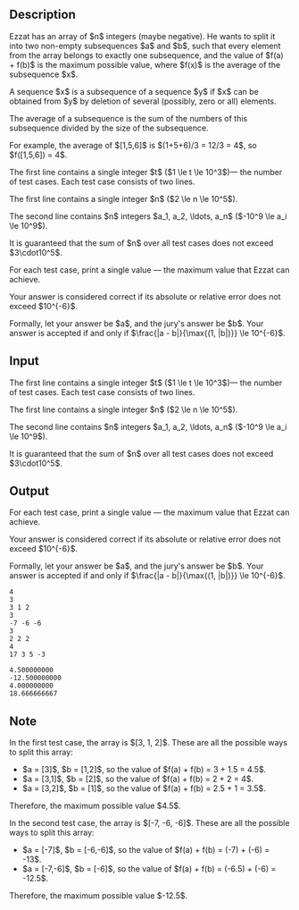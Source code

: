 ## Description

<div><p>Ezzat has an array of $n$ integers <span class="tex-font-style-bf">(maybe negative)</span>. He wants to split it into two <span class="tex-font-style-bf">non-empty</span> subsequences $a$ and $b$, such that every element from the array belongs to exactly one subsequence, and the value of $f(a) + f(b)$ is the maximum possible value, where $f(x)$ is the average of the subsequence $x$. </p><p>A sequence $x$ is a subsequence of a sequence $y$ if $x$ can be obtained from $y$ by deletion of several (possibly, zero or all) elements.</p><p>The average of a subsequence is the sum of the numbers of this subsequence divided by the size of the subsequence.</p><p>For example, the average of $[1,5,6]$ is $(1+5+6)/3 = 12/3 = 4$, so $f([1,5,6]) = 4$.</p></div><div class="input-specification"><p>The first line contains a single integer $t$ ($1 \le t \le 10^3$)— the number of test cases. Each test case consists of two lines.</p><p>The first line contains a single integer $n$ ($2 \le n \le 10^5$).</p><p>The second line contains $n$ integers $a_1, a_2, \ldots, a_n$ ($-10^9 \le a_i \le 10^9$).</p><p>It is guaranteed that the sum of $n$ over all test cases does not exceed $3\cdot10^5$.</p></div><div class="output-specification"><p>For each test case, print a single value — the maximum value that Ezzat can achieve.</p><p>Your answer is considered correct if its absolute or relative error does not exceed $10^{-6}$.</p><p>Formally, let your answer be $a$, and the jury's answer be $b$. Your answer is accepted if and only if $\frac{|a - b|}{\max{(1, |b|)}} \le 10^{-6}$.</p></div>

## Input

<p>The first line contains a single integer $t$ ($1 \le t \le 10^3$)— the number of test cases. Each test case consists of two lines.</p><p>The first line contains a single integer $n$ ($2 \le n \le 10^5$).</p><p>The second line contains $n$ integers $a_1, a_2, \ldots, a_n$ ($-10^9 \le a_i \le 10^9$).</p><p>It is guaranteed that the sum of $n$ over all test cases does not exceed $3\cdot10^5$.</p>

## Output

<p>For each test case, print a single value — the maximum value that Ezzat can achieve.</p><p>Your answer is considered correct if its absolute or relative error does not exceed $10^{-6}$.</p><p>Formally, let your answer be $a$, and the jury's answer be $b$. Your answer is accepted if and only if $\frac{|a - b|}{\max{(1, |b|)}} \le 10^{-6}$.</p>





```input1
4
3
3 1 2
3
-7 -6 -6
3
2 2 2
4
17 3 5 -3
```




```output1
4.500000000
-12.500000000
4.000000000
18.666666667
```



## Note

<p>In the first test case, the array is $[3, 1, 2]$. These are all the possible ways to split this array: </p><ul> <li> $a = [3]$, $b = [1,2]$, so the value of $f(a) + f(b) = 3 + 1.5 = 4.5$. </li><li> $a = [3,1]$, $b = [2]$, so the value of $f(a) + f(b) = 2 + 2 = 4$. </li><li> $a = [3,2]$, $b = [1]$, so the value of $f(a) + f(b) = 2.5 + 1 = 3.5$. </li></ul> Therefore, the maximum possible value $4.5$.<p>In the second test case, the array is $[-7, -6, -6]$. These are all the possible ways to split this array: </p><ul> <li> $a = [-7]$, $b = [-6,-6]$, so the value of $f(a) + f(b) = (-7) + (-6) = -13$. </li><li> $a = [-7,-6]$, $b = [-6]$, so the value of $f(a) + f(b) = (-6.5) + (-6) = -12.5$. </li></ul> Therefore, the maximum possible value $-12.5$.
